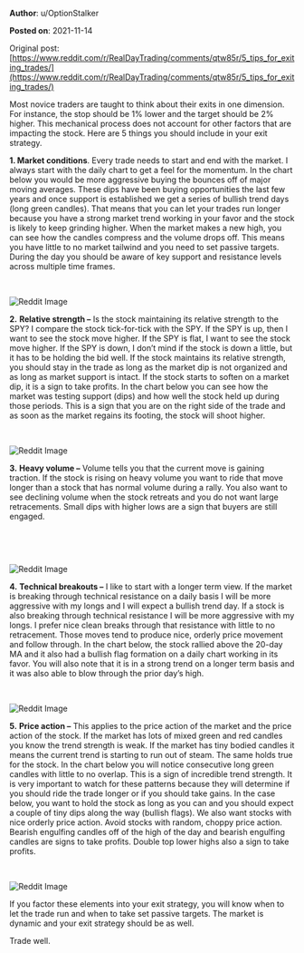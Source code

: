 **Author**: u/OptionStalker

**Posted on**: 2021-11-14

Original post: [https://www.reddit.com/r/RealDayTrading/comments/qtw85r/5_tips_for_exiting_trades/](https://www.reddit.com/r/RealDayTrading/comments/qtw85r/5_tips_for_exiting_trades/)

  

Most novice traders are taught to think about their exits in one dimension. For instance, the stop should be 1% lower and the target should be 2% higher. This mechanical process does not account for other factors that are impacting the stock. Here are 5 things you should include in your exit strategy.

**1. Market conditions**. Every trade needs to start and end with the market. I always start with the daily chart to get a feel for the momentum. In the chart below you would be more aggressive buying the bounces off of major moving averages. These dips have been buying opportunities the last few years and once support is established we get a series of bullish trend days (long green candles). That means that you can let your trades run longer because you have a strong market trend working in your favor and the stock is likely to keep grinding higher. When the market makes a new high, you can see how the candles compress and the volume drops off. This means you have little to no market tailwind and you need to set passive targets. During the day you should be aware of key support and resistance levels across multiple time frames. 

&#x200B;

<img src="cache/images/ca2b306f9c00b706a6174d8dd26bb954.png" alt="Reddit Image">

**2.** **Relative strength –** Is the stock maintaining its relative strength to the SPY? I compare the stock tick-for-tick with the SPY. If the SPY is up, then I want to see the stock move higher. If the SPY is flat, I want to see the stock move higher. If the SPY is down, I don’t mind if the stock is down a little, but it has to be holding the bid well. If the stock maintains its relative strength, you should stay in the trade as long as the market dip is not organized and as long as market support is intact. If the stock starts to soften on a market dip, it is a sign to take profits. In the chart below you can see how the market was testing support (dips) and how well the stock held up during those periods. This is a sign that you are on the right side of the trade and as soon as the market regains its footing, the stock will shoot higher.

&#x200B;

<img src="cache/images/a6926cdb0cf234775e7ba62291903a1b.png" alt="Reddit Image">

**3.** **Heavy volume –** Volume tells you that the current move is gaining traction. If the stock is rising on heavy volume you want to ride that move longer than a stock that has normal volume during a rally. You also want to see declining volume when the stock retreats and you do not want large retracements. Small dips with higher lows are a sign that buyers are still engaged.

&#x200B;

&#x200B;

<img src="cache/images/1ecea9a1bd4853dce5368744e2e4e44a.png" alt="Reddit Image">

**4.** **Technical breakouts –** I like to start with a longer term view. If the market is breaking through technical resistance on a daily basis I will be more aggressive with my longs and I will expect a bullish trend day. If a stock is also breaking through technical resistance I will be more aggressive with my longs. I prefer nice clean breaks through that resistance with little to no retracement. Those moves tend to produce nice, orderly price movement and follow through. In the chart below, the stock rallied above the 20-day MA and it also had a bullish flag formation on a daily chart working in its favor.  You will also note that it is in a strong trend on a longer term basis and it was also able to blow through the prior day’s high.

&#x200B;

<img src="cache/images/dd89fb76a68bdac7a800ee6d8528f518.png" alt="Reddit Image">

**5.** **Price action –** This applies to the price action of the market and the price action of the stock. If the market has lots of mixed green and red candles you know the trend strength is weak. If the market has tiny bodied candles it means the current trend is starting to run out of steam. The same holds true for the stock. In the chart below you will notice consecutive long green candles with little to no overlap. This is a sign of incredible trend strength. It is very important to watch for these patterns because they will determine if you should ride the trade longer or if you should take gains. In the case below, you want to hold the stock as long as you can and you should expect a couple of tiny dips along the way (bullish flags). We also want stocks with nice orderly price action. Avoid stocks with random, choppy price action. Bearish engulfing candles off of the high of the day and bearish engulfing candles are signs to take profits. Double top lower highs also a sign to take profits.

&#x200B;

<img src="cache/images/781072fb9df240ac0f9d0a5d68f67c5f.png" alt="Reddit Image">

If you factor these elements into your exit strategy, you will know when to let the trade run and when to take set passive targets. The market is dynamic and your exit strategy should be as well. 

Trade well.